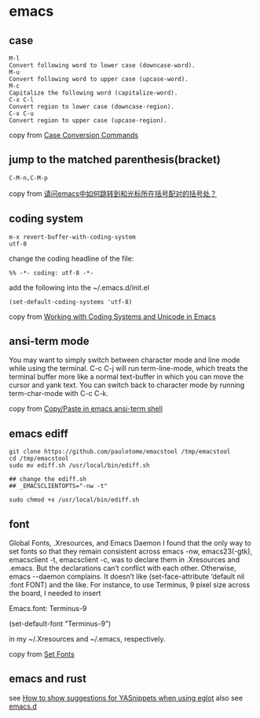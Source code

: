 # emacs

## case

``` emacs-lisp
M-l
Convert following word to lower case (downcase-word).
M-u
Convert following word to upper case (upcase-word).
M-c
Capitalize the following word (capitalize-word).
C-x C-l
Convert region to lower case (downcase-region).
C-x C-u
Convert region to upper case (upcase-region).
```
copy from [Case Conversion Commands](https://www.gnu.org/software/emacs/manual/html_node/emacs/Case.html)

## jump to the matched parenthesis(bracket)

```
C-M-n,C-M-p
```
copy from [请问emacs中如何跳转到和光标所在括号配对的括号处？](https://bbs.csdn.net/topics/70029649)

## coding system

``` emacs-lisp
m-x revert-buffer-with-coding-system
utf-8
```
change the coding headline of the file:

```
%% -*- coding: utf-8 -*-
```

add the following into the ~/.emacs.d/init.el

``` emacs-lisp
(set-default-coding-systems 'utf-8)
```
copy from [Working with Coding Systems and Unicode in Emacs](https://www.masteringemacs.org/article/working-coding-systems-unicode-emacs)

## ansi-term mode

>>>
You may want to simply switch between character mode and line mode while using the terminal. C-c C-j will run term-line-mode, which treats the terminal buffer more like a normal text-buffer in which you can move the cursor and yank text. You can switch back to character mode by running term-char-mode with C-c C-k.

copy from [Copy/Paste in emacs ansi-term shell](https://stackoverflow.com/questions/2886184/copy-paste-in-emacs-ansi-term-shell)

## emacs ediff

``` shell
git clone https://github.com/paulotome/emacstool /tmp/emacstool
cd /tmp/emacstool
sudo mv ediff.sh /usr/local/bin/ediff.sh

## change the ediff.sh
## _EMACSCLIENTOPTS="-nw -t"

sudo chmod +x /usr/local/bin/ediff.sh
```

## font

>>>
Global Fonts, .Xresources, and Emacs Daemon
I found that the only way to set fonts so that they remain consistent across emacs -nw, emacs23(-gtk), emacsclient -t, emacsclient -c, was to declare them in .Xresources and .emacs. But the declarations can’t conflict with each other. Otherwise, emacs --daemon complains. It doesn’t like (set-face-attribute ‘default nil :font FONT) and the like. For instance, to use Terminus, 9 pixel size across the board, I needed to insert

Emacs.font: Terminus-9

(set-default-font “Terminus-9”)

in my ~/.Xresources and ~/.emacs, respectively.


copy from [Set Fonts](https://www.emacswiki.org/emacs/SetFonts)

## emacs and rust
see [How to show suggestions for YASnippets when using eglot](https://stackoverflow.com/questions/72601990/how-to-show-suggestions-for-yasnippets-when-using-eglot)
also see [emacs.d](https://github.com/granddaifuku/.emacs.d)
